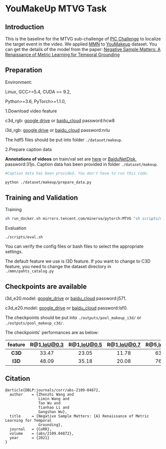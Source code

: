 # YouMakeUp MTVG Task

## Introduction

This is the baseline for the MTVG sub-challenge of [PIC Challenge](http://www.picdataset.com/)  to localize the target event in the video. We applied [MMN](https://arxiv.org/pdf/2109.04872v2.pdf) to [YouMakeup](https://github.com/AIM3-RUC/YouMakeup) dataset. You can get the details of the model from the paper: [Negative Sample Matters: A Renaissance of Metric Learning for Temporal Grounding](https://arxiv.org/pdf/2109.04872v2.pdf)

## Preparation

Environment: <br>

Linux,  GCC>=5.4, CUDA >= 9.2,

Python>=3.6, PyTorch>=1.1.0,



1.Download video feature

c3d_rgb: [google drive](https://drive.google.com/open?id=1gPGEYej70hKM6e-ftXI0RBNzn4AokMJ1) or [baidu_cloud](https://pan.baidu.com/s/1zaKC2BIw5ARmuYKybcAgDg)  password:hcw8

i3d_rgb: [google drive](https://drive.google.com/open?id=1cT5MKcmSmqS6xC_i2dI2wbJ3n7mdFh7o) or [baidu_cloud](https://pan.baidu.com/s/1OH_6LvUWvRTcPO33wcjZ_g)  password:nrlu

The hdf5 files should be put into folder `./dataset/makeup`.



2.Prepare caption data

**Annotations of videos** on train/val set are [here](https://drive.google.com/drive/folders/1vKTZh8eDAJYAtD6AYa7606xu74azd2iY?usp=sharing) or [BaiduNetDisk](https://pan.baidu.com/s/16JUlUoOHDqhuQy9W-0n2kg), password:31jo.
Caption data has been provided in folder `./dataset/makeup`.

```bash
#Caption data has been provided. You don't have to run this code.

python ./dataset/makeup/prepare_data.py
```



## Training and Validation

Training

```bash
sh run_docker.sh mirrors.tencent.com/minerva/pytorch:MTVG "sh scripts/makeup_train.sh"
```

Evaluation

```
./scripts/eval.sh
```

You can verify the config files or bash files to select the appropriate settings.

The default feature we use is I3D feature. If you want to change to C3D feature, you need to change the dataset directory in `./mmn/pahts_catalog.py`



## Checkpoints are available

i3d_e20.model: [google_drive](https://drive.google.com/drive/folders/1ubpZJrVTjz-L-ZjrLn13ilPyMQ4fcBBp?usp=sharing) or [baidu_cloud](https://pan.baidu.com/s/1Hp0vypSt5cKWXvdWN5OlOQ) password:j571. 

c3d_e20.model: [google_drive](https://drive.google.com/drive/folders/1oF9N3OP6AbzmlNYzE5vMOmAkxCRoyPWD?usp=sharing) or [baidu_cloud](https://pan.baidu.com/s/1F9gD8hO4w8ArZEVJQm-7xA) password:lsf0.

The checkpoints should be put into `./outputs/pool_makeup_i3d/` or `./outputs/pool_makeup_c3d/`.

The checkpoints' performances are as below:

| feature | R@1,IoU@0.3 | R@1,IoU@0.5 | R@1,IoU@0.7 | R@5,IoU@0.3 | R@5,IoU@0.5 | R@5,IoU@0.7 |
| :-----: | :---------: | :---------: | :---------: | :---------: | :---------: | :---------: |
| **C3D** |    33.47    |    23.05    |    11.78    |    63.28    |    48.88    |    25.07    |
| **I3D** |    48.09    |    35.18    |    20.08    |    76.79    |    64.13    |    36.25    |



## Citation

```
@article{DBLP:journals/corr/abs-2109-04872,
  author    = {Zhenzhi Wang and
               Limin Wang and
               Tao Wu and
               Tianhao Li and
               Gangshan Wu},
  title     = {Negative Sample Matters: {A} Renaissance of Metric Learning for Temporal
               Grounding},
  journal   = {CoRR},
  volume    = {abs/2109.04872},
  year      = {2021}
}
```

